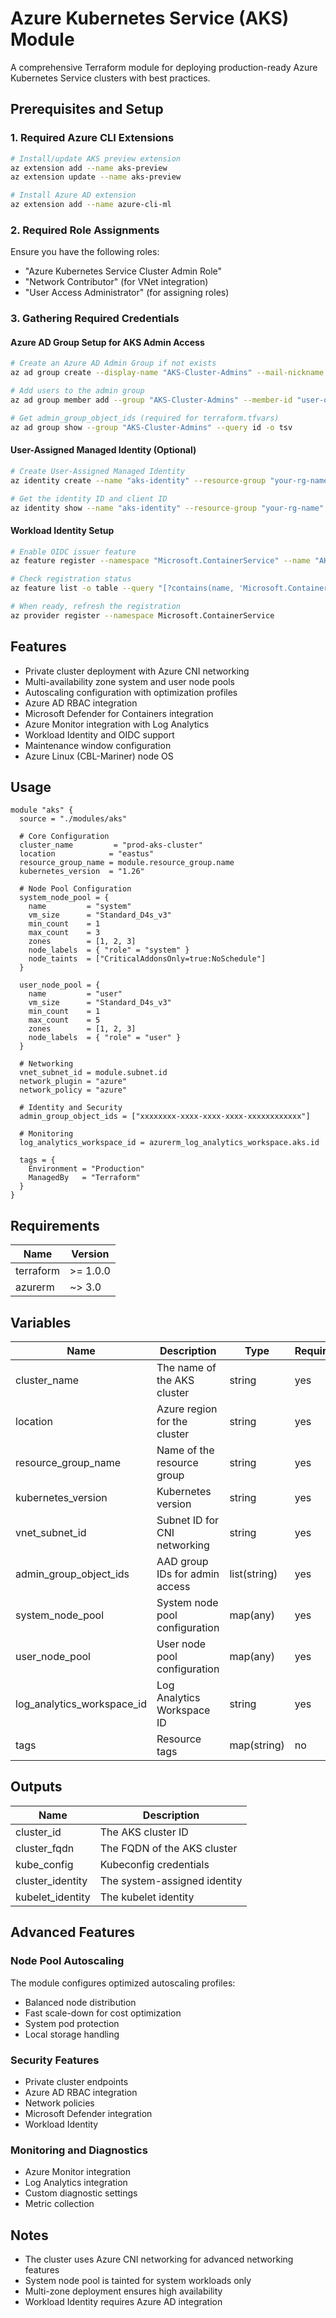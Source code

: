 # Azure Kubernetes Service (AKS) Module

A comprehensive Terraform module for deploying production-ready Azure Kubernetes Service clusters with best practices.

## Prerequisites and Setup

### 1. Required Azure CLI Extensions
```bash
# Install/update AKS preview extension
az extension add --name aks-preview
az extension update --name aks-preview

# Install Azure AD extension
az extension add --name azure-cli-ml
```

### 2. Required Role Assignments
Ensure you have the following roles:
- "Azure Kubernetes Service Cluster Admin Role"
- "Network Contributor" (for VNet integration)
- "User Access Administrator" (for assigning roles)

### 3. Gathering Required Credentials

#### Azure AD Group Setup for AKS Admin Access
```bash
# Create an Azure AD Admin Group if not exists
az ad group create --display-name "AKS-Cluster-Admins" --mail-nickname "aks-cluster-admins"

# Add users to the admin group
az ad group member add --group "AKS-Cluster-Admins" --member-id "user-object-id"

# Get admin_group_object_ids (required for terraform.tfvars)
az ad group show --group "AKS-Cluster-Admins" --query id -o tsv
```

#### User-Assigned Managed Identity (Optional)
```bash
# Create User-Assigned Managed Identity
az identity create --name "aks-identity" --resource-group "your-rg-name" --location "your-location"

# Get the identity ID and client ID
az identity show --name "aks-identity" --resource-group "your-rg-name"
```

#### Workload Identity Setup
```bash
# Enable OIDC issuer feature
az feature register --namespace "Microsoft.ContainerService" --name "AKS-AADWorkloadIdentity"

# Check registration status
az feature list -o table --query "[?contains(name, 'Microsoft.ContainerService/AKS-AADWorkloadIdentity')].{Name:name,State:properties.state}"

# When ready, refresh the registration
az provider register --namespace Microsoft.ContainerService
```

## Features

- Private cluster deployment with Azure CNI networking
- Multi-availability zone system and user node pools
- Autoscaling configuration with optimization profiles
- Azure AD RBAC integration
- Microsoft Defender for Containers integration
- Azure Monitor integration with Log Analytics
- Workload Identity and OIDC support
- Maintenance window configuration
- Azure Linux (CBL-Mariner) node OS

## Usage

```hcl
module "aks" {
  source = "./modules/aks"

  # Core Configuration
  cluster_name         = "prod-aks-cluster"
  location            = "eastus"
  resource_group_name = module.resource_group.name
  kubernetes_version  = "1.26"

  # Node Pool Configuration
  system_node_pool = {
    name         = "system"
    vm_size      = "Standard_D4s_v3"
    min_count    = 1
    max_count    = 3
    zones        = [1, 2, 3]
    node_labels  = { "role" = "system" }
    node_taints  = ["CriticalAddonsOnly=true:NoSchedule"]
  }

  user_node_pool = {
    name         = "user"
    vm_size      = "Standard_D4s_v3"
    min_count    = 1
    max_count    = 5
    zones        = [1, 2, 3]
    node_labels  = { "role" = "user" }
  }

  # Networking
  vnet_subnet_id = module.subnet.id
  network_plugin = "azure"
  network_policy = "azure"
  
  # Identity and Security
  admin_group_object_ids = ["xxxxxxxx-xxxx-xxxx-xxxx-xxxxxxxxxxxx"]
  
  # Monitoring
  log_analytics_workspace_id = azurerm_log_analytics_workspace.aks.id

  tags = {
    Environment = "Production"
    ManagedBy   = "Terraform"
  }
}
```

## Requirements

| Name | Version |
|------|---------|
| terraform | >= 1.0.0 |
| azurerm | ~> 3.0 |

## Variables

| Name | Description | Type | Required | Default |
|------|-------------|------|----------|---------|
| cluster_name | The name of the AKS cluster | string | yes | - |
| location | Azure region for the cluster | string | yes | - |
| resource_group_name | Name of the resource group | string | yes | - |
| kubernetes_version | Kubernetes version | string | yes | - |
| vnet_subnet_id | Subnet ID for CNI networking | string | yes | - |
| admin_group_object_ids | AAD group IDs for admin access | list(string) | yes | - |
| system_node_pool | System node pool configuration | map(any) | yes | {} |
| user_node_pool | User node pool configuration | map(any) | yes | {} |
| log_analytics_workspace_id | Log Analytics Workspace ID | string | yes | - |
| tags | Resource tags | map(string) | no | {} |

## Outputs

| Name | Description |
|------|-------------|
| cluster_id | The AKS cluster ID |
| cluster_fqdn | The FQDN of the AKS cluster |
| kube_config | Kubeconfig credentials |
| cluster_identity | The system-assigned identity |
| kubelet_identity | The kubelet identity |

## Advanced Features

### Node Pool Autoscaling
The module configures optimized autoscaling profiles:
- Balanced node distribution
- Fast scale-down for cost optimization
- System pod protection
- Local storage handling

### Security Features
- Private cluster endpoints
- Azure AD RBAC integration
- Network policies
- Microsoft Defender integration
- Workload Identity

### Monitoring and Diagnostics
- Azure Monitor integration
- Log Analytics integration
- Custom diagnostic settings
- Metric collection

## Notes

- The cluster uses Azure CNI networking for advanced networking features
- System node pool is tainted for system workloads only
- Multi-zone deployment ensures high availability
- Workload Identity requires Azure AD integration